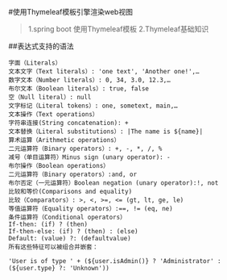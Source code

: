 #使用Thymeleaf模板引擎渲染web视图  

> 1.spring boot 使用Thymeleaf模板
> 2.Thymeleaf基础知识



##表达式支持的语法

    字面（Literals）
    文本文字（Text literals）: 'one text', 'Another one!',…
    数字文本（Number literals）: 0, 34, 3.0, 12.3,…
    布尔文本（Boolean literals）: true, false
    空（Null literal）: null
    文字标记（Literal tokens）: one, sometext, main,…
    文本操作（Text operations）
    字符串连接(String concatenation): +
    文本替换（Literal substitutions）: |The name is ${name}|
    算术运算（Arithmetic operations）
    二元运算符（Binary operators）: +, -, *, /, %
    减号（单目运算符）Minus sign (unary operator): -
    布尔操作（Boolean operations）
    二元运算符（Binary operators）:and, or
    布尔否定（一元运算符）Boolean negation (unary operator):!, not
    比较和等价(Comparisons and equality)
    比较（Comparators）: >, <, >=, <= (gt, lt, ge, le)
    等值运算符（Equality operators）:==, != (eq, ne)
    条件运算符（Conditional operators）
    If-then: (if) ? (then)
    If-then-else: (if) ? (then) : (else)
    Default: (value) ?: (defaultvalue)
    所有这些特征可以被组合并嵌套：
    
    'User is of type ' + (${user.isAdmin()} ? 'Administrator' : (${user.type} ?: 'Unknown'))